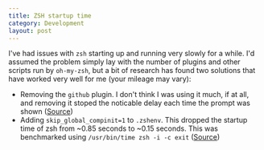 ```yaml
---
title: ZSH startup time
category: Development
layout: post
---
```


I've had issues with `zsh` starting up and running very slowly for a while. I'd assumed the problem simply lay with the number of plugins and other scripts run by `oh-my-zsh`, but a bit of research has found two solutions that have worked very well for me (your mileage may vary):

- Removing the `github` plugin. I don't think I was using it much, if at all, and removing it stoped the noticable delay each time the prompt was shown ([Source](http://superuser.com/a/269617))
- Adding `skip_global_compinit=1` to `.zshenv`. This dropped the startup time of zsh from ~0.85 seconds to ~0.15 seconds. This was benchmarked using `/usr/bin/time zsh -i -c exit` ([Source](http://blog.patshead.com/2011/04/improve-your-oh-my-zsh-startup-time-maybe.html))

